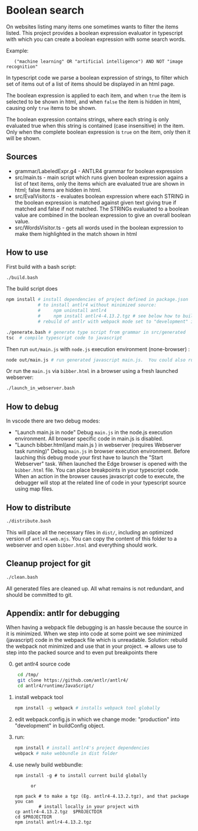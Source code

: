 # Boolean search

On websites listing many items one sometimes wants to filter the items listed. This
project provides a boolean expression evaluator in typescript with which you can
create a boolean expression with some search words.

Example:

```
   ("machine learning" OR "artificial intelligence") AND NOT "image recognition"
```

In typescript code we parse a boolean expression of strings, to filter which set of
items out of a list of items should be displayed in an html page.

The boolean expression is applied to each item, and when `true` the item is selected
to be shown in html, and when `false` the item is hidden in html, causing only `true`
items to be shown.

The boolean expression contains strings, where each string is only evaluated true
when this string is contained (case insensitive) in the item. Only when the complete
boolean expression is `true` on the item, only then it will be shown.

## Sources

- grammar/LabeledExpr.g4 - ANTLR4 grammar for boolean expression
- src/main.ts - main script which runs given boolean expression agains a list of text
  items, only the items which are evaluated true are shown in html; false items are
  hidden in html.
- src/EvalVisitor.ts - evaluates boolean expression where each STRING in the boolean
  expression is matched against given text giving true if matched and false if not
  matched. The STRINGs evaluated to a boolean value are combined in the boolean
  expression to give an overall boolean value.
- src/WordsVisitor.ts - gets all words used in the boolean expression to make them
  highlighted in the match shown in html

## How to use

First build with a bash script:

```bash
./build.bash
```

The build script does

```bash
npm install # install dependencies of project defined in package.json
            # to install antlr4 without minimized source:
            #     npm uninstall antlr4
            #     npm install antlr4-4.13.2.tgz # see below how to build it
            # rebuild of antlr with webpack mode set to "development" instead of "production"

./generate.bash # generate type script from grammar in src/generated
tsc  # compile typescript code to javascript
```

Then run `out/main.js` with `node.js` execution environment (none-browser) :

```bash
node out/main.js # run generated javascript main.js.  You could also run 'npm run start'
```

Or run the `main.js` via `bibber.html` in a browser using a fresh launched webserver:

```bash
./launch_in_webserver.bash
```

## How to debug

In vscode there are two debug modes:

- "Launch main.js in node" Debug `main.js` in the node.js execution environment. All
  browser specific code in main.js is disabled.
- "Launch bibber.html(and main.js ) in webserver (requires Webserver task running)"
  Debug `main.js` in browser execution environment. Before lauching this debug mode
  your first have to launch the "Start Webserver" task. When launched the Edge
  browser is opened with the `bibber.html` file. You can place breakpoints in your
  typescript code. When an action in the browser causes javascript code to execute,
  the debugger will stop at the related line of code in your typescript source using
  map files.

## How to distribute

```sh
./distribute.bash
```

This will place all the necessary files in `dist/`, including an optimized version of
`antlr4.web.mjs`. You can copy the content of this folder to a webserver and open
`bibber.html` and everything should work.

## Cleanup project for git

```bash
./clean.bash
```

All generated files are cleaned up. All what remains is not redundant, and should be
committed to git.

## Appendix: antlr for debugging

When having a webpack file debugging is an hassle because the source in it is
minimized. When we step into code at some point we see minimized (javascript) code in
the webpack file which is unreadable. Solution: rebuild the webpack not minimized and
use that in your project. => allows use to step into the packed source and to even
put breakpoints there

0. get antlr4 source code

   ```bash
    cd /tmp/
    git clone https://github.com/antlr/antlr4/
    cd antlr4/runtime/JavaScript/
   ```

1. install webpack tool

   ```bash
   npm install -g webpack # installs webpack tool globally
   ```

2. edit webpack.config.js in which we change mode: "production" into "development" in
   buildConfig object.

3. run:

   ```bash
   npm install # install antlr4's project dependencies
   webpack # make webbundle in dist folder
   ```

4. use newly build webbundle:

   ```
   npm install -g # to install current build globally

         or

   npm pack # to make a tgz (Eg. antlr4-4.13.2.tgz), and that package you can
            # install locally in your project with
   cp antlr4-4.13.2.tgz  $PROJECTDIR
   cd $PROJECTDIR
   npm install antlr4-4.13.2.tgz
   ```
